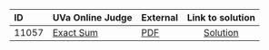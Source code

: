 | ID | UVa Online Judge | External | Link to solution |
|:---|:---|:---|:---:|
| 11057 | [Exact Sum](https://onlinejudge.org/index.php?option=com_onlinejudge&Itemid=8&category=661&page=show_problem&problem=1998) | [PDF](https://onlinejudge.org/external/110/11057.pdf) | [Solution](https://github.com/versenyi98/uva-solutions/tree/main/solutions/11057%20-%20Exact%20Sum)|
